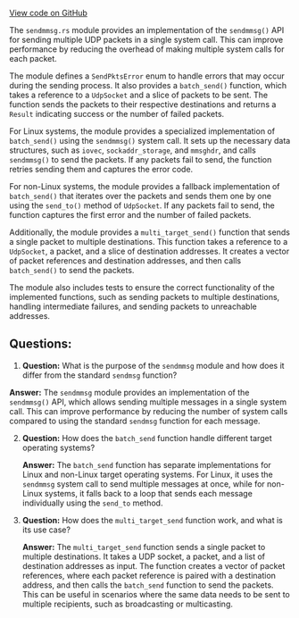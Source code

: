[View code on GitHub](https://github.com/solana-labs/solana/blob/master/streamer/src/sendmmsg.rs)

The `sendmmsg.rs` module provides an implementation of the `sendmmsg()` API for sending multiple UDP packets in a single system call. This can improve performance by reducing the overhead of making multiple system calls for each packet.

The module defines a `SendPktsError` enum to handle errors that may occur during the sending process. It also provides a `batch_send()` function, which takes a reference to a `UdpSocket` and a slice of packets to be sent. The function sends the packets to their respective destinations and returns a `Result` indicating success or the number of failed packets.

For Linux systems, the module provides a specialized implementation of `batch_send()` using the `sendmmsg()` system call. It sets up the necessary data structures, such as `iovec`, `sockaddr_storage`, and `mmsghdr`, and calls `sendmmsg()` to send the packets. If any packets fail to send, the function retries sending them and captures the error code.

For non-Linux systems, the module provides a fallback implementation of `batch_send()` that iterates over the packets and sends them one by one using the `send_to()` method of `UdpSocket`. If any packets fail to send, the function captures the first error and the number of failed packets.

Additionally, the module provides a `multi_target_send()` function that sends a single packet to multiple destinations. This function takes a reference to a `UdpSocket`, a packet, and a slice of destination addresses. It creates a vector of packet references and destination addresses, and then calls `batch_send()` to send the packets.

The module also includes tests to ensure the correct functionality of the implemented functions, such as sending packets to multiple destinations, handling intermediate failures, and sending packets to unreachable addresses.
## Questions: 
 1. **Question:** What is the purpose of the `sendmmsg` module and how does it differ from the standard `sendmsg` function?
   
   **Answer:** The `sendmmsg` module provides an implementation of the `sendmmsg()` API, which allows sending multiple messages in a single system call. This can improve performance by reducing the number of system calls compared to using the standard `sendmsg` function for each message.

2. **Question:** How does the `batch_send` function handle different target operating systems?

   **Answer:** The `batch_send` function has separate implementations for Linux and non-Linux target operating systems. For Linux, it uses the `sendmmsg` system call to send multiple messages at once, while for non-Linux systems, it falls back to a loop that sends each message individually using the `send_to` method.

3. **Question:** How does the `multi_target_send` function work, and what is its use case?

   **Answer:** The `multi_target_send` function sends a single packet to multiple destinations. It takes a UDP socket, a packet, and a list of destination addresses as input. The function creates a vector of packet references, where each packet reference is paired with a destination address, and then calls the `batch_send` function to send the packets. This can be useful in scenarios where the same data needs to be sent to multiple recipients, such as broadcasting or multicasting.